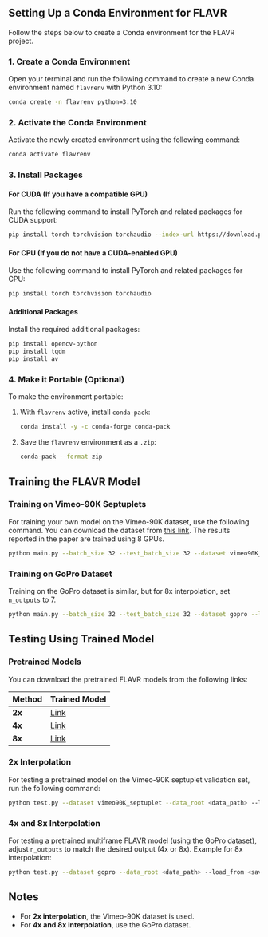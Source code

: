 
## Setting Up a Conda Environment for FLAVR

Follow the steps below to create a Conda environment for the FLAVR project.

### 1. Create a Conda Environment

Open your terminal and run the following command to create a new Conda environment named `flavrenv` with Python 3.10:

```bash
conda create -n flavrenv python=3.10
```

### 2. Activate the Conda Environment

Activate the newly created environment using the following command:

```bash
conda activate flavrenv
```

### 3. Install Packages

#### For CUDA (If you have a compatible GPU)

Run the following command to install PyTorch and related packages for CUDA support:

```bash
pip install torch torchvision torchaudio --index-url https://download.pytorch.org/whl/cu118
```

#### For CPU (If you do not have a CUDA-enabled GPU)

Use the following command to install PyTorch and related packages for CPU:

```bash
pip install torch torchvision torchaudio
```

#### Additional Packages

Install the required additional packages:

```bash
pip install opencv-python
pip install tqdm
pip install av
```

### 4. Make it Portable (Optional)

To make the environment portable:

1. With `flavrenv` active, install `conda-pack`:

   ```bash
   conda install -y -c conda-forge conda-pack
   ```

2. Save the `flavrenv` environment as a `.zip`:

   ```bash
   conda-pack --format zip
   ```

## Training the FLAVR Model

### Training on Vimeo-90K Septuplets

For training your own model on the Vimeo-90K dataset, use the following command. You can download the dataset from [this link](http://toflow.csail.mit.edu/). The results reported in the paper are trained using 8 GPUs.

```bash
python main.py --batch_size 32 --test_batch_size 32 --dataset vimeo90K_septuplet --loss 1*L1 --max_epoch 200 --lr 0.0002 --data_root <dataset_path> --n_outputs 1
```

### Training on GoPro Dataset

Training on the GoPro dataset is similar, but for 8x interpolation, set `n_outputs` to 7.

```bash
python main.py --batch_size 32 --test_batch_size 32 --dataset gopro --loss 1*L1 --max_epoch 200 --lr 0.0002 --data_root <dataset_path> --n_outputs 7
```

## Testing Using Trained Model

### Pretrained Models

You can download the pretrained FLAVR models from the following links:

| Method     | Trained Model                                                         |
|------------|----------------------------------------------------------------------|
| **2x**     | [Link](https://drive.google.com/file/d/1IZe-39ZuXy3OheGJC-fT3shZocGYuNdH/view?usp=sharing) |
| **4x**     | [Link](https://drive.google.com/file/d/1GARJK0Ti1gLH_O0spxAEqzbMwUKqE37S/view?usp=sharing) |
| **8x**     | [Link](https://drive.google.com/file/d/1xoZqWJdIOjSaE2DtH4ifXKlRwFySm5Gq/view?usp=sharing) |

### 2x Interpolation

For testing a pretrained model on the Vimeo-90K septuplet validation set, run the following command:

```bash
python test.py --dataset vimeo90K_septuplet --data_root <data_path> --load_from <saved_model> --n_outputs 1
```

### 4x and 8x Interpolation

For testing a pretrained multiframe FLAVR model (using the GoPro dataset), adjust `n_outputs` to match the desired output (4x or 8x). Example for 8x interpolation:

```bash
python test.py --dataset gopro --data_root <data_path> --load_from <saved_model> --n_outputs 7
```

## Notes

- For **2x interpolation**, the Vimeo-90K dataset is used.
- For **4x and 8x interpolation**, use the GoPro dataset.
